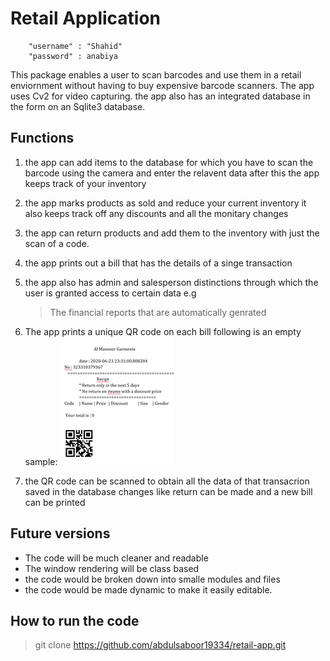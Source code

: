 # Retail Application
```
    "username" : "Shahid"
    "password" : anabiya
```

This package enables a user to scan barcodes and use them in a retail enviornment without having to buy expensive barcode scanners.
The app uses Cv2 for video capturing.
the app also has an integrated database in the form on an Sqlite3 database.

## **Functions**
1) the app can add items to the database for which you have to scan the barcode using the camera and enter the relavent data after this the app keeps track of your inventory 
2) the app marks products as sold and reduce your current inventory it also keeps track off any discounts and all the monitary changes
3) the app can return products and add them to the inventory with just the scan of a code. 
4) the app prints out a bill that has the details of a singe transaction 
5) the app also has admin and salesperson distinctions through which the user is granted access to certain data e.g
   > 
   > The financial reports that are automatically genrated  
   >
6) The app prints a unique QR code on each bill following is an empty sample:
![Bill Sample](./statics/Picture1.png)
   
7) the QR code can be scanned to obtain all the data of that transacrion saved in the database changes like return can be made and a new bill can be printed

## Future versions
- The code will be much cleaner and readable 
- The window rendering will be class based 
- the code would be broken down into smalle modules and files 
- the code would be made dynamic to make it easily editable.

## How to run the code


>
> git clone https://github.com/abdulsaboor19334/retail-app.git
>